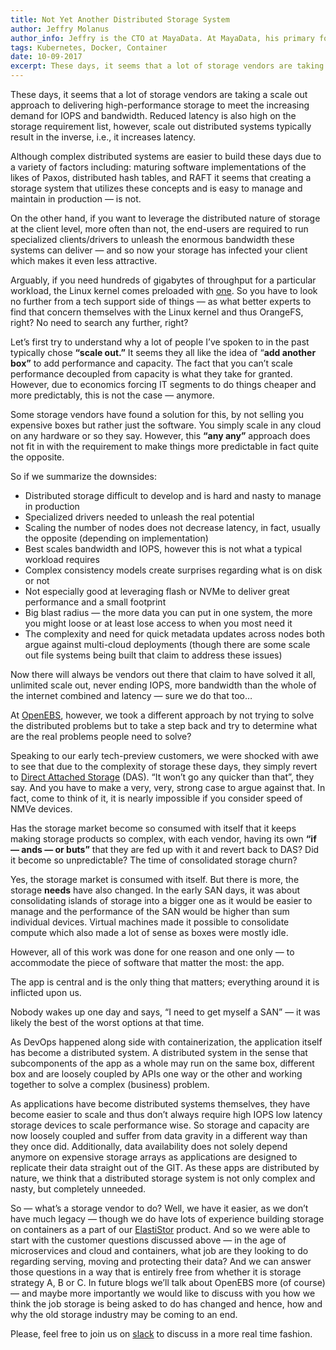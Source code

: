 ```yaml
---
title: Not Yet Another Distributed Storage System
author: Jeffry Molanus
author_info: Jeffry is the CTO at MayaData. At MayaData, his primary focus is to make sure the product is flexible and scalable. When he is not working with code, he practices martial arts.
tags: Kubernetes, Docker, Container
date: 10-09-2017
excerpt: These days, it seems that a lot of storage vendors are taking a scale out approach to delivering high-performance storage to meet the increasing demand for IOPS and bandwidth.
---
```


These days, it seems that a lot of storage vendors are taking a scale out approach to delivering high-performance storage to meet the increasing demand for IOPS and bandwidth. Reduced latency is also high on the storage requirement list, however, scale out distributed systems typically result in the inverse, i.e., it increases latency.

Although complex distributed systems are easier to build these days due to a variety of factors including: maturing software implementations of the likes of Paxos, distributed hash tables, and RAFT it seems that creating a storage system that utilizes these concepts and is easy to manage and maintain in production — is not.

On the other hand, if you want to leverage the distributed nature of storage at the client level, more often than not, the end-users are required to run specialized clients/drivers to unleash the enormous bandwidth these systems can deliver — and so now your storage has infected your client which makes it even less attractive.

Arguably, if you need hundreds of gigabytes of throughput for a particular workload, the Linux kernel comes preloaded with [one](http://www.orangefs.org/). So you have to look no further from a tech support side of things — as what better experts to find that concern themselves with the Linux kernel and thus OrangeFS, right? No need to search any further, right?

Let’s first try to understand why a lot of people I’ve spoken to in the past typically chose **“scale out.”** It seems they all like the idea of “**add another box”** to add performance and capacity. The fact that you can’t scale performance decoupled from capacity is what they take for granted. However, due to economics forcing IT segments to do things cheaper and more predictably, this is not the case — anymore.

Some storage vendors have found a solution for this, by not selling you expensive boxes but rather just the software. You simply scale in any cloud on any hardware or so they say. However, this **“any any”** approach does not fit in with the requirement to make things more predictable in fact quite the opposite.

So if we summarize the downsides:

- Distributed storage difficult to develop and is hard and nasty to manage in production
- Specialized drivers needed to unleash the real potential
- Scaling the number of nodes does not decrease latency, in fact, usually the opposite (depending on implementation)
- Best scales bandwidth and IOPS, however this is not what a typical workload requires
- Complex consistency models create surprises regarding what is on disk or not
- Not especially good at leveraging flash or NVMe to deliver great performance and a small footprint
- Big blast radius — the more data you can put in one system, the more you might loose or at least lose access to when you most need it
- The complexity and need for quick metadata updates across nodes both argue against multi-cloud deployments (though there are some scale out file systems being built that claim to address these issues)

Now there will always be vendors out there that claim to have solved it all, unlimited scale out, never ending IOPS, more bandwidth than the whole of the internet combined and latency — sure we do that too…

At [OpenEBS](https://www.openebs.io/), however, we took a different approach by not trying to solve the distributed problems but to take a step back and try to determine what are the real problems people need to solve?

Speaking to our early tech-preview customers, we were shocked with awe to see that due to the complexity of storage these days, they simply revert to [Direct Attached Storage](https://en.wikipedia.org/wiki/Direct-attached_storage) (DAS). “It won’t go any quicker than that”, they say. And you have to make a very, very, strong case to argue against that. In fact, come to think of it, it is nearly impossible if you consider speed of NMVe devices.

Has the storage market become so consumed with itself that it keeps making storage products so complex, with each vendor, having its own **“if — ands — or buts”** that they are fed up with it and revert back to DAS? Did it become so unpredictable? The time of consolidated storage churn?

Yes, the storage market is consumed with itself. But there is more, the storage ******needs****** have also changed. In the early SAN days, it was about consolidating islands of storage into a bigger one as it would be easier to manage and the performance of the SAN would be higher than sum individual devices. Virtual machines made it possible to consolidate compute which also made a lot of sense as boxes were mostly idle.

However, all of this work was done for one reason and one only — to accommodate the piece of software that matter the most: the app.

The app is central and is the only thing that matters; everything around it is inflicted upon us.

Nobody wakes up one day and says, “I need to get myself a SAN” — it was likely the best of the worst options at that time.

As DevOps happened along side with containerization, the application itself has become a distributed system. A distributed system in the sense that subcomponents of the app as a whole may run on the same box, different box and are loosely coupled by APIs one way or the other and working together to solve a complex (business) problem.

As applications have become distributed systems themselves, they have become easier to scale and thus don’t always require high IOPS low latency storage devices to scale performance wise. So storage and capacity are now loosely coupled and suffer from data gravity in a different way than they once did. Additionally, data availability does not solely depend anymore on expensive storage arrays as applications are designed to replicate their data straight out of the GIT. As these apps are distributed by nature, we think that a distributed storage system is not only complex and nasty, but completely unneeded.

So — what’s a storage vendor to do? Well, we have it easier, as we don’t have much legacy — though we do have lots of experience building storage on containers as a part of our [ElastiStor](http://www.cloudbyte.com/products/elastistor-os/) product. And so we were able to start with the customer questions discussed above — in the age of microservices and cloud and containers, what job are they looking to do regarding serving, moving and protecting their data? And we can answer those questions in a way that is entirely free from whether it is storage strategy A, B or C. In future blogs we’ll talk about OpenEBS more (of course) — and maybe more importantly we would like to discuss with you how we think the job storage is being asked to do has changed and hence, how and why the old storage industry may be coming to an end.

Please, feel free to join us on [slack](http://slack.openebs.io/) to discuss in a more real time fashion.
